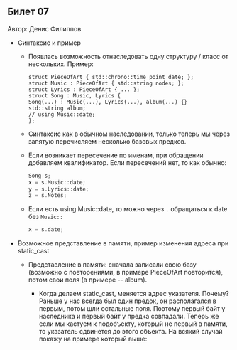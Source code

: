 ## Билет 07
Автор: Денис Филиппов

* Синтаксис и пример
	* Появлась возможность отнаследовать одну структуру / класс от нескольких. Пример:

		```  С++
		struct PieceOfArt { std::chrono::time_point date; };      
		struct Music : PieceOfArt { std::string nodes; };
		struct Lyrics : PieceOfArt { ... };
		struct Song : Music, Lyrics {
		Song(...) : Music(...), Lyrics(...), album(...) {}
		std::string album;
		// using Music::date;
		};
		```

	* Синтаксис как в обычном наследовании, только теперь мы через запятую перечисляем несколько базовых предков.

	* Если возникает пересечение по именам, при обращении добавляем квалификатор. Если пересечений нет, то как обычно:

		``` C++
		Song s;
		x = s.Music::date;
		y = s.Lyrics::date;
		z = s.Notes;
		```
	
	* Если есть using Music::date, то можно через `.` обращаться к date без `Music::`

		``` C++
		x = s.date;
		```

* Возможное представление в памяти, пример изменения адреса при static_cast

	* Представление в памяти: сначала записали свою базу (возможно с повторениями, в примере PieceOfArt повторится), потом
          свои поля (в примере -- album).

        * Когда делаем static_cast, меняется адрес указателя. Почему? Раньше у нас всегда был один предок, он располагался
          в первым, потом шли остальные поля. Поэтому первый байт у наследника и первый байт у предка совпадали. Теперь же если мы 
          кастуем к подобъекту, который не первый в памяти, то указатель сдвинется до этого объекта. На всякий случай покажу на примере
          который выше:
		``` C++
		
		```
   
    

